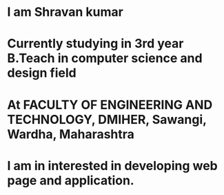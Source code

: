 # I am Shravan kumar
# Currently studying in 3rd year B.Teach in computer science and design field
# At FACULTY OF ENGINEERING AND TECHNOLOGY, DMIHER, Sawangi, Wardha, Maharashtra
# I am in interested in developing web page and application.
